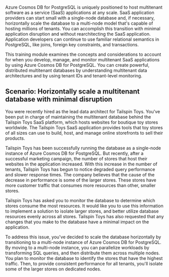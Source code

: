 Azure Cosmos DB for PostgreSQL is uniquely positioned to host multitenant software as a service (SaaS) applications at any scale. SaaS application providers can start small with a single-node database and, if necessary, horizontally scale the database to a multi-node model that's capable of hosting millions of tenants. You can accomplish this transition with minimal application disruption and without rearchitecting the SaaS application. Application developers can continue to use familiar relational semantics in PostgreSQL, like joins, foreign key constraints, and transactions.

This training module examines the concepts and considerations to account for when you develop, manage, and monitor multitenant SaaS applications by using Azure Cosmos DB for PostgreSQL. You can create powerful, distributed multitenant databases by understanding multitenant data architectures and by using tenant IDs and tenant-level monitoring.

## Scenario: Horizontally scale a multitenant database with minimal disruption

You were recently hired as the lead data architect for Tailspin Toys. You've been put in charge of maintaining the multitenant database behind the Tailspin Toys SaaS platform, which hosts websites for boutique toy stores worldwide. The Tailspin Toys SaaS application provides tools that toy stores of all sizes can use to build, host, and manage online storefronts to sell their products.

Tailspin Toys has been successfully running the database as a single-node instance of Azure Cosmos DB for PostgreSQL. But recently, after a successful marketing campaign, the number of stores that host their websites in the application increased. With this increase in the number of tenants, Tailspin Toys has begun to notice degraded query performance and slower response times. The company believes that the cause of the decrease in performance is some of the larger stores. These stores have more customer traffic that consumes more resources than other, smaller stores.

Tailspin Toys has asked you to monitor the database to determine which stores consume the most resources. It would like you to use this information to implement a solution to isolate larger stores, and better utilize database resources evenly across all stores. Tailspin Toys has also requested that any changes that you make to the database have a minimal impact on the application.

To address this issue, you've decided to scale the database horizontally by transitioning to a multi-node instance of Azure Cosmos DB for PostgreSQL. By moving to a multi-node instance, you can parallelize workloads by transforming SQL queries, and then distribute them across multiple nodes. You plan to monitor the database to identify the stores that have the highest traffic. Then, to provide consistent performance for all tenants, you'll isolate some of the larger stores on dedicated nodes.
